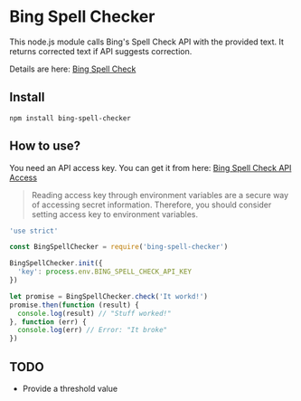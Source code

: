 Bing Spell Checker
==================

This node.js module calls Bing's Spell Check API with the provided text. It returns corrected text if API suggests correction.

Details are here: [Bing Spell Check](https://azure.microsoft.com/en-us/services/cognitive-services/spell-check/)

Install
-------
```
npm install bing-spell-checker
```

How to use?
-----------
You need an API access key. You can get it from here: [Bing Spell Check API Access](https://azure.microsoft.com/en-us/try/cognitive-services/#lang)

> Reading access key through environment variables are a secure way of accessing secret information. Therefore, you should consider setting access key to environment variables.

```javascript
'use strict'

const BingSpellChecker = require('bing-spell-checker')

BingSpellChecker.init({
  'key': process.env.BING_SPELL_CHECK_API_KEY
})

let promise = BingSpellChecker.check('It workd!')
promise.then(function (result) {
  console.log(result) // "Stuff worked!"
}, function (err) {
  console.log(err) // Error: "It broke"
})
```

TODO
----
- Provide a threshold value